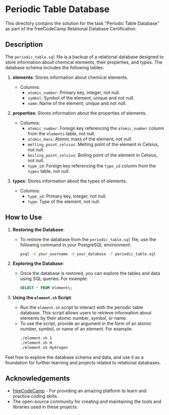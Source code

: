 # Periodic Table Database

This directory contains the solution for the task "Periodic Table Database" as part of the freeCodeCamp Relational Database Certification.

## Description

The `periodic_table.sql` file is a backup of a relational database designed to store information about chemical elements, their properties, and types. The database schema includes the following tables:

1. **elements**: Stores information about chemical elements.
   - Columns:
     - `atomic_number`: Primary key, integer, not null.
     - `symbol`: Symbol of the element, unique and not null.
     - `name`: Name of the element, unique and not null.

2. **properties**: Stores information about the properties of elements.
   - Columns:
     - `atomic_number`: Foreign key referencing the `atomic_number` column from the `elements` table, not null.
     - `atomic_mass`: Atomic mass of the element, not null.
     - `melting_point_celsius`: Melting point of the element in Celsius, not null.
     - `boiling_point_celsius`: Boiling point of the element in Celsius, not null.
     - `type_id`: Foreign key referencing the `type_id` column from the `types` table, not null.

3. **types**: Stores information about the types of elements.
   - Columns:
     - `type_id`: Primary key, integer, not null.
     - `type`: Type of the element, not null.

## How to Use

1. **Restoring the Database**:
   - To restore the database from the `periodic_table.sql` file, use the following command in your PostgreSQL environment:
     ```sh
     psql -U your_username -d your_database -f periodic_table.sql
     ```

2. **Exploring the Database**:
   - Once the database is restored, you can explore the tables and data using SQL queries. For example:
     ```sql
     SELECT * FROM elements;
     ```

3. **Using the `element.sh` Script**:
   - Run the `element.sh` script to interact with the periodic table database. This script allows users to retrieve information about elements by their atomic number, symbol, or name.
   - To use the script, provide an argument in the form of an atomic number, symbol, or name of an element. For example:
     ```sh
     ./element.sh 1
     ./element.sh H
     ./element.sh Hydrogen
     ```

Feel free to explore the database schema and data, and use it as a foundation for further learning and projects related to relational databases.

## Acknowledgements

- [freeCodeCamp](https://www.freecodecamp.org/) - For providing an amazing platform to learn and practice coding skills.
- The open-source community for creating and maintaining the tools and libraries used in these projects.
